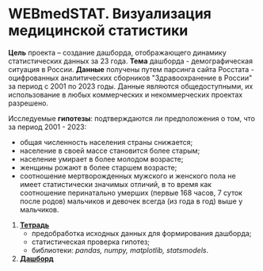 # WEBmedSTAT. Визуализация медицинской статистики

**Цель** проекта – создание дашборда, отображающего динамику статистических данных за 23 года.
**Тема** дашборда - демографическая ситуация в России.
**Данные** получены путем парсинга сайта Росстата - оцифрованных аналитических сборников "Здравоохранение в России" за период с 2001 по 2023 годы. Данные являются общедоступными, их использование в любых коммерческих и некоммерческих проектах разрешено.

Исследуемые **гипотезы**: подтверждаются ли предположения о том, что за период 2001 - 2023:
- общая численность населения страны снижается;
- население в своей массе становится более старым;
- население умирает в более молодом возрасте;
- женщины рожают в более старшем возрасте;
 - соотношение мертворожденных мужского и женского пола не имеет статистически значимых отличий, в то время как соотношение перинатально умерших (первые 168 часов, 7 суток после родов) мальчиков и девочек всегда (из года в год) выше у мальчиков.

1. **[Тетрадь](https://github.com/megrez63/DonorSearch/blob/main/DonorSearch.ipynb)**
   - предобработка исходных данных для формирования дашборда;
   - статистическая проверка гипотез;
   - библиотеки: *pandas, numpy, matplotlib, statsmodels*.
2. **[Дашборд](https://datalens.yandex/oa9gdxk4re3gc)**

